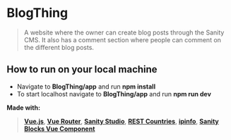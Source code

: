 # BlogThing
> 
> A website where the owner can create blog posts through the Sanity CMS. It also has a comment section where people can comment on the different blog posts.
> 



## How to run on your local machine
- Navigate to **BlogThing/app** and run **npm install**
- To start localhost navigate to **BlogThing/app** and run **npm run dev**

**Made with:**
> 
> [**Vue.js**](https://vuejs.org/), [**Vue Router**](https://router.vuejs.org/), [**Sanity Studio**](https://www.sanity.io/), [**REST Countries**](https://restcountries.com/), [**ipinfo**](https://ipinfo.io/), [**Sanity Blocks Vue Component**](https://github.com/rdunk/sanity-blocks-vue-component)
>
